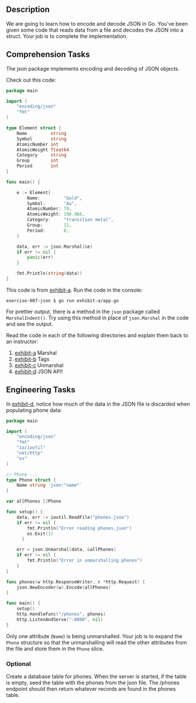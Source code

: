 ## Description

We are going to learn how to encode and decode JSON in Go. You've been given some code that reads data from a file and decodes the JSON into a struct. Your job is to complete the implementation.

## Comprehension Tasks

The json package implements encoding and decoding of JSON objects.

Check out this code:

```go
package main

import (
	"encoding/json"
	"fmt"
)

type Element struct {
	Name         string
	Symbol       string
	AtomicNumber int
	AtomicWeight float64
	Category     string
	Group        int
	Period       int
}

func main() {

	e := Element{
		Name:         "Gold",
		Symbol:       "Au",
		AtomicNumber: 79,
		AtomicWeight: 196.966,
		Category:     "transition metal",
		Group:        11,
		Period:       6,
	}

	data, err := json.Marshal(&e)
	if err != nil {
		panic(err)
	}

	fmt.Println(string(data))
}
```

This code is from [exhibit-a](https://github.com/enova/saigo/tree/master/exercise-007-json/exhibit-a). Run the code in the console:

```
exercise-007-json $ go run exhibit-a/app.go
```

For prettier output, there is a method in the `json` package called `MarshalIndent()`.
Try using this method in place of `json.Marshal` in the code and see the output.

Read the code in each of the following directories and explain them back to an instructor:

1. [exhibit-a](https://github.com/enova/saigo/tree/master/exercise-007-json/exhibit-a) Marshal
1. [exhibit-b](https://github.com/enova/saigo/tree/master/exercise-007-json/exhibit-b) Tags
1. [exhibit-c](https://github.com/enova/saigo/tree/master/exercise-007-json/exhibit-c) Unmarshal
1. [exhibit-d](https://github.com/enova/saigo/tree/master/exercise-007-json/exhibit-d) JSON API!

## Engineering Tasks

In [exhibit-d](https://github.com/enova/saigo/tree/master/exercise-007-json/exhibit-d), notice how much of the data in the JSON file is discarded when populating phone data:

```go
package main

import (
	"encoding/json"
	"fmt"
	"io/ioutil"
	"net/http"
	"os"
)

// Phone ...
type Phone struct {
    Name string `json:"name"`
}

var allPhones []Phone

func setup() {
    data, err := ioutil.ReadFile("phones.json")
    if err != nil {
        fmt.Println("Error reading phones.json")
        os.Exit(1)
      }

    err = json.Unmarshal(data, &allPhones)
    if err != nil {
        fmt.Println("Error in unmarshalling phones")
    }
}

func phones(w http.ResponseWriter, r *http.Request) {
    json.NewEncoder(w).Encode(allPhones)
}

func main() {
    setup()
    http.HandleFunc("/phones", phones)
    http.ListenAndServe(":8080", nil)
}
```

Only one attribute (`Name`) is being unmarshalled. Your job is to expand the `Phone` structure so that the unmarshalling will read the other attributes from the file and store them in the `Phone` slice.

### Optional

Create a database table for phones. When the server is started, if the table is empty, seed the table with the phones from the json file. The /phones endpoint should then return whatever records are found in the phones table.
